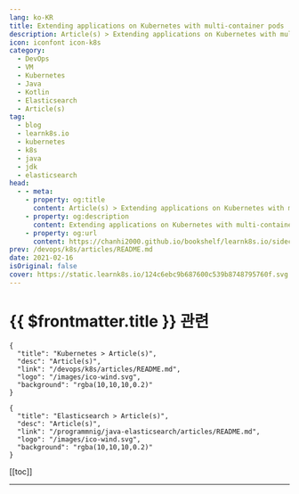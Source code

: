 ```yaml
---
lang: ko-KR
title: Extending applications on Kubernetes with multi-container pods
description: Article(s) > Extending applications on Kubernetes with multi-container pods
icon: iconfont icon-k8s
category:
  - DevOps
  - VM
  - Kubernetes
  - Java
  - Kotlin
  - Elasticsearch
  - Article(s)
tag:
  - blog
  - learnk8s.io
  - kubernetes
  - k8s
  - java
  - jdk
  - elasticsearch
head:
  - - meta:
    - property: og:title
      content: Article(s) > Extending applications on Kubernetes with multi-container pods
    - property: og:description
      content: Extending applications on Kubernetes with multi-container pods
    - property: og:url
      content: https://chanhi2000.github.io/bookshelf/learnk8s.io/sidecar-containers-patterns.html
prev: /devops/k8s/articles/README.md
date: 2021-02-16
isOriginal: false
cover: https://static.learnk8s.io/124c6ebc9b687600c539b8748795760f.svg
---
```


# {{ $frontmatter.title }} 관련

```component VPCard
{
  "title": "Kubernetes > Article(s)",
  "desc": "Article(s)",
  "link": "/devops/k8s/articles/README.md",
  "logo": "/images/ico-wind.svg",
  "background": "rgba(10,10,10,0.2)"
}
```

```component VPCard
{
  "title": "Elasticsearch > Article(s)",
  "desc": "Article(s)",
  "link": "/programmnig/java-elasticsearch/articles/README.md",
  "logo": "/images/ico-wind.svg",
  "background": "rgba(10,10,10,0.2)"
}
```

[[toc]]

---

<SiteInfo
  name="Extending applications on Kubernetes with multi-container pods"
  desc="Learn how to extend apps on Kubernetes without changing any code using multiple containers."
  url="https://learnk8s.io/sidecar-containers-patterns"
  logo="https://static.learnk8s.io/f7e5160d4744cf05c46161170b5c11c9.svg"
  preview="https://static.learnk8s.io/124c6ebc9b687600c539b8748795760f.svg"/>

<!-- TODO: 작성 -->
